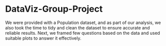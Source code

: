 # DataViz-Group-Project
 We were provided with a Population dataset, and as part of our analysis, we also took the time to tidy and clean the dataset to ensure accurate and reliable results. Next, we framed few questions based on the data and used suitable plots to answer it effectively.

